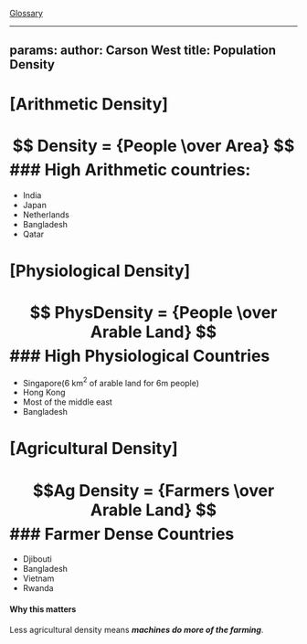  [Glossary](./../glossary/)

---
params:
	author: Carson West
title: Population Density
--- 
# [Arithmetic Density]
# $$ Density = {People \over Area} $$ ### High Arithmetic countries:
- India
- Japan
- Netherlands
- Bangladesh
- Qatar


# [Physiological Density]
# $$ PhysDensity = {People \over Arable Land} $$ ### High Physiological Countries
- Singapore(6 km$^2$ of arable land for 6m people)
- Hong Kong
- Most of the middle east
- Bangladesh
# [Agricultural Density]
# $$Ag Density = {Farmers \over Arable Land} $$ ### Farmer Dense Countries
- Djibouti
- Bangladesh
- Vietnam
- Rwanda
#### Why this matters
Less agricultural density means **___machines do more of the farming___**.